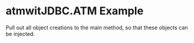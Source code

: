 # atmwitJDBC.ATM Example

Pull out all object creations to the main method, so that
these objects can be injected.


